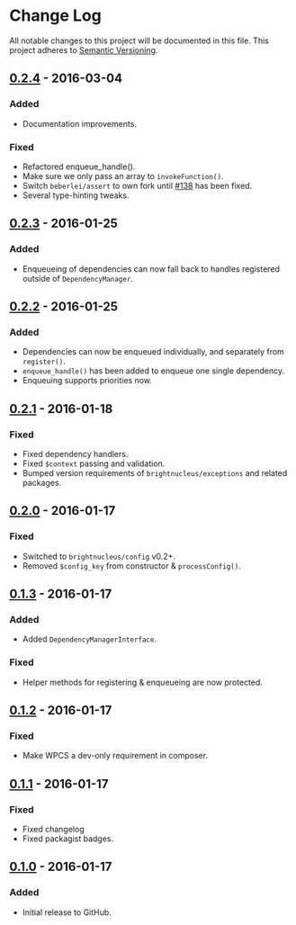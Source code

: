 # Change Log
All notable changes to this project will be documented in this file.
This project adheres to [Semantic Versioning](http://semver.org/).

## [0.2.4] - 2016-03-04
### Added
- Documentation improvements.

### Fixed
- Refactored enqueue_handle().
- Make sure we only pass an array to `invokeFunction()`.
- Switch `beberlei/assert` to own fork until [#138](https://github.com/beberlei/assert/issues/138) has been fixed.
- Several type-hinting tweaks.

## [0.2.3] - 2016-01-25
### Added
- Enqueueing of dependencies can now fall back to handles registered outside of `DependencyManager`.

## [0.2.2] - 2016-01-25
### Added
- Dependencies can now be enqueued individually, and separately from `register()`.
- `enqueue_handle()` has been added to enqueue one single dependency.
- Enqueuing supports priorities now.

## [0.2.1] - 2016-01-18
### Fixed
- Fixed dependency handlers.
- Fixed `$context` passing and validation.
- Bumped version requirements of `brightnucleus/exceptions` and related packages.

## [0.2.0] - 2016-01-17
### Fixed
- Switched to `brightnucleus/config` v0.2+.
- Removed `$config_key` from constructor & `processConfig()`.

## [0.1.3] - 2016-01-17
### Added
- Added `DependencyManagerInterface`.

### Fixed
- Helper methods for registering & enqueueing are now protected.

## [0.1.2] - 2016-01-17
### Fixed
- Make WPCS a dev-only requirement in composer.

## [0.1.1] - 2016-01-17
### Fixed
- Fixed changelog
- Fixed packagist badges.

## [0.1.0] - 2016-01-17
### Added
- Initial release to GitHub.

[0.2.4]: https://github.com/brightnucleus/dependencies/compare/v0.2.3...v0.2.4
[0.2.3]: https://github.com/brightnucleus/dependencies/compare/v0.2.2...v0.2.3
[0.2.2]: https://github.com/brightnucleus/dependencies/compare/v0.2.1...v0.2.2
[0.2.1]: https://github.com/brightnucleus/dependencies/compare/v0.2.0...v0.2.1
[0.2.0]: https://github.com/brightnucleus/dependencies/compare/v0.1.3...v0.2.0
[0.1.3]: https://github.com/brightnucleus/dependencies/compare/v0.1.2...v0.1.3
[0.1.2]: https://github.com/brightnucleus/dependencies/compare/v0.1.1...v0.1.2
[0.1.1]: https://github.com/brightnucleus/dependencies/compare/v0.1.0...v0.1.1
[0.1.0]: https://github.com/brightnucleus/dependencies/compare/v0.0.0...v0.1.0
